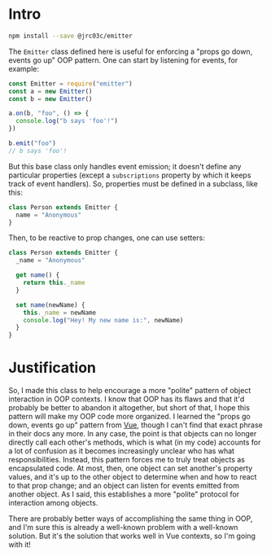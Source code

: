# Intro

```bash
npm install --save @jrc03c/emitter
```

The `Emitter` class defined here is useful for enforcing a "props go down, events go up" OOP pattern. One can start by listening for events, for example:

```js
const Emitter = require("emitter")
const a = new Emitter()
const b = new Emitter()

a.on(b, "foo", () => {
  console.log("b says 'foo'!")
})

b.emit("foo")
// b says 'foo'!
```

But this base class only handles event emission; it doesn't define any particular properties (except a `subscriptions` property by which it keeps track of event handlers). So, properties must be defined in a subclass, like this:

```js
class Person extends Emitter {
  name = "Anonymous"
}
```

Then, to be reactive to prop changes, one can use setters:

```js
class Person extends Emitter {
  _name = "Anonymous"

  get name() {
    return this._name
  }

  set name(newName) {
    this._name = newName
    console.log("Hey! My new name is:", newName)
  }
}
```

# Justification

So, I made this class to help encourage a more "polite" pattern of object interaction in OOP contexts. I know that OOP has its flaws and that it'd probably be better to abandon it altogether, but short of that, I hope this pattern will make my OOP code more organized. I learned the "props go down, events go up" pattern from [Vue](https://vuejs.org), though I can't find that exact phrase in their docs any more. In any case, the point is that objects can no longer directly call each other's methods, which is what (in my code) accounts for a lot of confusion as it becomes increasingly unclear who has what responsibilities. Instead, this pattern forces me to truly treat objects as encapsulated code. At most, then, one object can set another's property values, and it's up to the other object to determine when and how to react to that prop change; and an object can listen for events emitted from another object. As I said, this establishes a more "polite" protocol for interaction among objects.

There are probably better ways of accomplishing the same thing in OOP, and I'm sure this is already a well-known problem with a well-known solution. But it's the solution that works well in Vue contexts, so I'm going with it!

